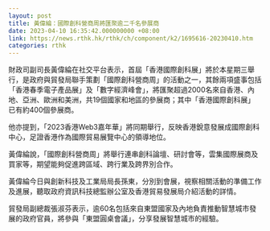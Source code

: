 ```yaml
---
layout: post
title: 黃偉綸：國際創科營商周將匯聚逾二千名參展商
date: 2023-04-10 16:35:42.000000000 +08:00
link: https://news.rthk.hk/rthk/ch/component/k2/1695616-20230410.htm
categories: rthk
---
```


財政司副司長黃偉綸在社交平台表示，首屆「香港國際創科展」將於本星期三舉行，是政府與貿發局聯手策劃「國際創科營商周」的活動之一，其餘兩項盛事包括「香港春季電子產品展」及「數字經濟峰會」，將匯聚超過2000名來自香港、內地、亞洲、歐洲和美洲，共19個國家和地區的參展商；其中「香港國際創科展」已有約400個參展商。

他亦提到，「2023香港Web3嘉年華」將同期舉行，反映香港銳意發展成國際創科中心，足證香港作為國際貿易展覽中心的領導地位。

黃偉綸說，「國際創科營商周」將舉行連串創科論壇、研討會等，雲集國際展商及買家等，期望能夠促進跨區域、跨行業及跨界別合作。

黃偉綸今日與創新科技及工業局局長孫東，分別到會展，視察相關活動的準備工作及進展，聽取政府資訊科技總監辦公室及香港貿易發展局介紹活動的詳情。

貿發局副總裁張淑芬表示，逾60名包括來自東盟國家及內地負責推動智慧城市發展的政府官員，將參與「東盟圓桌會議」，分享發展智慧城市的經驗。
